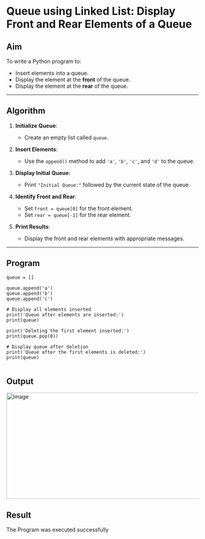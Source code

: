 # Queue using Linked List: Display Front and Rear Elements of a Queue

##  Aim

To write a Python program to:
- Insert elements into a queue.
- Display the element at the **front** of the queue.
- Display the element at the **rear** of the queue.

---

##  Algorithm

1. **Initialize Queue**:
   - Create an empty list called `queue`.

2. **Insert Elements**:
   - Use the `append()` method to add `'a'`, `'b'`, `'c'`, and `'d'` to the queue.

3. **Display Initial Queue**:
   - Print `"Initial Queue:"` followed by the current state of the queue.

4. **Identify Front and Rear**:
   - Set `front = queue[0]` for the front element.
   - Set `rear = queue[-1]` for the rear element.

5. **Print Results**:
   - Display the front and rear elements with appropriate messages.

---
## Program
```
queue = []

queue.append('a')
queue.append('b')
queue.append('c')

# Display all elements inserted
print('Queue after elements are inserted:')
print(queue)

print('Deleting the first element inserted:')
print(queue.pop(0))

# Display queue after deletion
print('Queue after the first elements is deleted:')
print(queue)


```

## Output
<img width="867" height="279" alt="image" src="https://github.com/user-attachments/assets/585ab583-f438-4766-bf65-6267d0022b99" />

## Result
The Program was executed successfully
